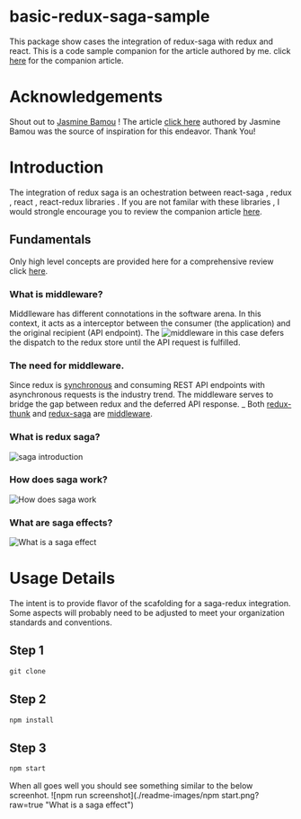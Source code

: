 # basic-redux-saga-sample

This package show cases the integration of redux-saga with redux and react. This is a code sample companion for the article authored by me. click [here]() for the companion article.

# Acknowledgements

Shout out to [Jasmine Bamou](https://medium.com/@jasmine.bamou?source=post_page-----32fd89b4ebab----------------------) ! The article [click here](https://medium.com/snacknation-engineering/how-we-built-a-survey-app-from-scratch-using-reactjs-at-snacknation-1-2-32fd89b4ebab) authored by Jasmine Bamou was the source of inspiration for this endeavor. Thank You!

# Introduction

The integration of redux saga is an ochestration between react-saga , redux , react , react-redux libraries . If you are not familar with these libraries , I would strongle encourage you to review the companion article [here]().

## Fundamentals

Only high level concepts are provided here for a comprehensive review click [here]().

### What is middleware?

Middlleware has different connotations in the software arena. In this context, it acts as a interceptor between the consumer (the application) and the original recipient (API endpoint). The ![middleware](https://redux.js.org/advanced/middleware) in this case defers the dispatch to the redux store until the API request is fulfilled.

### The need for middleware.

Since redux is [synchronous](https://redux.js.org/advanced/async-flow) and consuming REST API endpoints with asynchronous requests is the industry trend. The middleware serves to bridge the gap between redux and the deferred API response. \_ Both [redux-thunk](https://github.com/reduxjs/redux-thunk) and [redux-saga](https://github.com/redux-saga/redux-saga) are [middleware](https://redux.js.org/advanced/middleware).

### What is redux saga?

![saga introduction](./readme-images/Saga-intro.jpg?raw=true "Saga Introduction")

### How does saga work?

![How does saga work](./readme-images/how-does-saga-work.png?raw=true "How does saga work")

### What are saga effects?

![What is a saga effect](./readme-images/what-is-saga-effect.png?raw=true "What is a saga effect")

# Usage Details

The intent is to provide flavor of the scafolding for a saga-redux integration. Some aspects will probably need to be adjusted to meet your organization standards and conventions.

## Step 1

```js
git clone
```

## Step 2

```js
npm install
```

## Step 3

```js
npm start
```

When all goes well you should see something similar to the below screenhot.
![npm run screenshot](./readme-images/npm start.png?raw=true "What is a saga effect")
